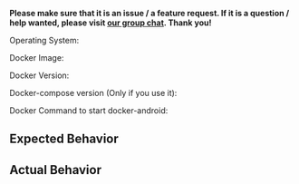 **Please make sure that it is an issue / a feature request. If it is a question / help wanted, please visit [our group chat](https://gitter.im/butomo1989/docker-android). Thank you!**

Operating System: 
<!-- OSX Yosemite, Ubuntu 16.04, Windows 10 etc -->

Docker Image:
<!-- butomo1989/docker-android-x86-7.1.1, butomo1989/docker-android-real-device etc -->

Docker Version:  
<!-- 17.09.0-ce, 17.06.2-ce etc -->

Docker-compose version (Only if you use it):  
<!-- 1.16.1 etc -->

Docker Command to start docker-android:  
<!-- docker run ...  -->
  
## Expected Behavior
<!-- Explaination about expected behaviour goes here -->

## Actual Behavior
<!-- Explaination about actual behaviour goes here -->
